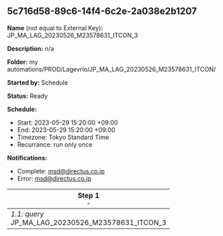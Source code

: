 ## 5c716d58-89c6-14f4-6c2e-2a038e2b1207

**Name** (not equal to External Key)**:** JP_MA_LAG_20230526_M23578631_ITCON_3

**Description:** n/a

**Folder:** my automations/PROD/Lagevrio/JP_MA_LAG_20230526_M23578631_ITCON/

**Started by:** Schedule

**Status:** Ready

**Schedule:**

* Start: 2023-05-29 15:20:00 +09:00
* End: 2023-05-29 15:20:00 +09:00
* Timezone: Tokyo Standard Time
* Recurrance: run only once

**Notifications:**

* Complete: msd@directus.co.jp
* Error: msd@directus.co.jp

| Step 1<br>_<small>-</small>_ |
| --- |
| _1.1: query_<br>JP_MA_LAG_20230526_M23578631_ITCON_3 |
